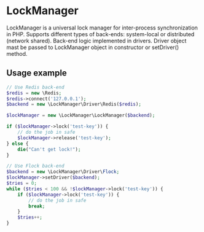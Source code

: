 LockManager
============

LockManager is a universal lock manager for inter-process synchronization in PHP.
Supports different types of back-ends: system-local or distributed (network shared).
Back-end logic implemented in drivers. Driver object mast be passed to LockManager
object in constructor or setDriver() method.

Usage example
-------------

```PHP
// Use Redis back-end
$redis = new \Redis;
$redis->connect('127.0.0.1');
$backend = new \LockManager\Driver\Redis($redis);

$lockManager = new \LockManager\LockManager($backend);

if ($lockManager->lock('test-key')) {
    // do the job in safe
    $lockManager->release('test-key');
} else {
    die("Can't get lock!");
}

// Use Flock back-end
$backend = new \LockManager\Driver\Flock;
$lockManager->setDriver($backend);
$tries = 0;
while ($tries < 100 && !$lockManager->lock('test-key')) {
    if ($lockManager->lock('test-key')) {
        // do the job in safe
        break;
    }
    $tries++;
}
```